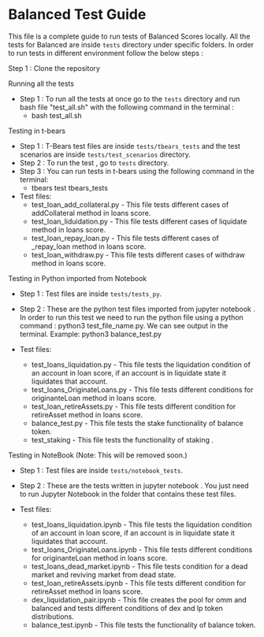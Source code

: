# Balanced Test Guide

This file is  a complete guide to run tests  of Balanced Scores locally.
All the tests for Balanced are inside `tests` directory under specific folders. In order to run tests in different environment follow the below steps : 

Step 1 : Clone the repository

Running all the tests
- Step 1 : To run all the tests at once go to the `tests` directory and run bash file "test_all.sh" with the following command in the terminal :
  - bash test_all.sh
  
Testing in t-bears
- Step 1 : T-Bears test files are inside `tests/tbears_tests` and the test scenarios are inside `tests/test_scenarios` directory.
- Step 2 : To run the test , go to `tests` directory.  
- Step 3 : You can run tests in t-bears using the following command in the terminal: 
  - tbears test tbears_tests
- Test files:
    - test_loan_add_collateral.py - This file tests different cases of addCollateral method in loans score.
    - test_loan_liduidation.py - This file tests different cases of liquidate method in loans score.
    - test_loan_repay_loan.py - This file tests different cases of _repay_loan method in loans score.
    - test_loan_withdraw.py - This file tests different cases of withdraw method in loans score.
    
Testing in Python imported from Notebook

- Step 1 : Test files are inside `tests/tests_py`.
- Step 2 : These are the python test files imported from jupyter notebook . In order to run this test we need to run the
python file using a python command : python3 test_file_name.py. We can see output in the terminal.
  Example: python3 balance_test.py
  
- Test files:
    - test_loans_liquidation.py - This file tests the liquidation condition of an account in loan score, if an account
        is in liquidate state it liquidates that account.
    - test_loans_OriginateLoans.py - This  file tests different conditions for originanteLoan method in loans score.
    - test_loan_retireAssets.py - This file tests different condition for retireAsset method in loans score.
    - balance_test.py - This file tests the stake functionality of balance token.
    - test_staking - This file tests the functionality of staking .
    
Testing in NoteBook (Note: This will be removed soon.)

- Step 1 : Test files are inside `tests/notebook_tests`.
- Step 2 : These are the tests written in jupyter notebook . You just need to run Jupyter Notebook in the folder 
    that contains these test files. 

- Test files:
    - test_loans_liquidation.ipynb - This file tests the liquidation condition of an account in loan score, if an account
        is in liquidate state it liquidates that account.
    - test_loans_OriginateLoans.ipynb - This  file tests different conditions for originanteLoan method in loans score.
    - test_loans_dead_market.ipynb - This file tests condition for a dead market and reviving market from dead state.
    - test_loan_retireAssets.ipynb - This file tests different condition for retireAsset method in loans score.
    - dex_liquidation_pair.ipynb - This file creates the pool for omm and balanced and tests different conditions of dex 
        and lp token distributions.
    - balance_test.ipynb - This file tests the functionality of balance token.
    
